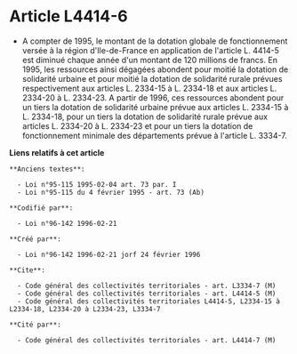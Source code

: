 # Article L4414-6

- A compter de 1995, le montant de la dotation globale de fonctionnement versée à la région d'Ile-de-France en application de
l'article L. 4414-5 est diminué chaque année d'un montant de 120 millions de francs. En 1995, les ressources ainsi dégagées
abondent pour moitié la dotation de solidarité urbaine et pour moitié la dotation de solidarité rurale prévues respectivement
aux articles L. 2334-15 à L. 2334-18 et aux articles L. 2334-20 à L. 2334-23. A partir de 1996, ces ressources abondent pour
un tiers la dotation de solidarité urbaine prévue aux articles L. 2334-15 à L. 2334-18, pour un tiers la dotation de
solidarité rurale prévue aux articles L. 2334-20 à L. 2334-23 et pour un tiers la dotation de fonctionnement minimale des
départements prévue à l'article L. 3334-7.

**Liens relatifs à cet article**

	**Anciens textes**:

	  - Loi n°95-115 1995-02-04 art. 73 par. I
	  - Loi n°95-115 du 4 février 1995 - art. 73 (Ab)

	**Codifié par**:

	  - Loi n°96-142 1996-02-21

	**Créé par**:

	  - Loi n°96-142 1996-02-21 jorf 24 février 1996

	**Cite**:

	  - Code général des collectivités territoriales - art. L3334-7 (M)
	  - Code général des collectivités territoriales - art. L4414-5 (M)
	  - Code général des collectivités territoriales L4414-5, L2334-15 à L2334-18, L2334-20 à L2334-23, L3334-7

	**Cité par**:

	  - Code général des collectivités territoriales - art. L4414-7 (M)
